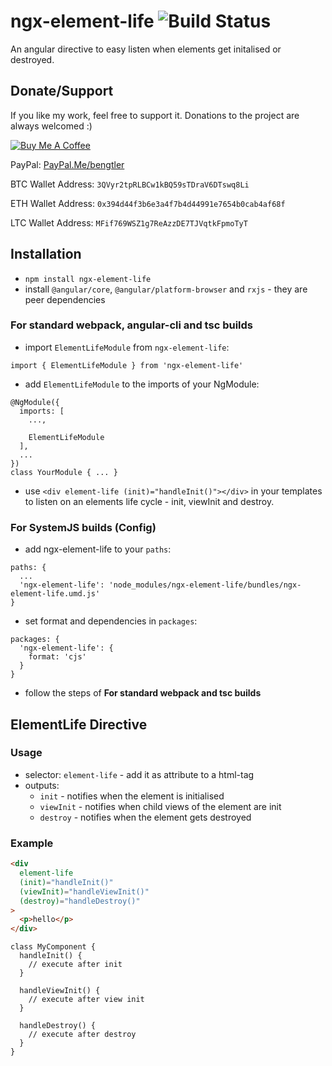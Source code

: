 # ngx-element-life ![Build Status](https://github.com/KillerCodeMonkey/ngx-element-life/workflows/CI/badge.svg)

An angular directive to easy listen when elements get initalised or destroyed.

## Donate/Support

If you like my work, feel free to support it. Donations to the project are always welcomed :)

<a href="https://www.buymeacoffee.com/bengtler" target="_blank"><img src="https://www.buymeacoffee.com/assets/img/custom_images/orange_img.png" alt="Buy Me A Coffee" style="height: auto !important;width: auto !important;" ></a>

PayPal: [PayPal.Me/bengtler](http://paypal.me/bengtler)

BTC Wallet Address:
`3QVyr2tpRLBCw1kBQ59sTDraV6DTswq8Li`

ETH Wallet Address:
`0x394d44f3b6e3a4f7b4d44991e7654b0cab4af68f`

LTC Wallet Address:
`MFif769WSZ1g7ReAzzDE7TJVqtkFpmoTyT`

## Installation

- `npm install ngx-element-life`
- install `@angular/core`, `@angular/platform-browser` and `rxjs` - they are peer dependencies

### For standard webpack, angular-cli and tsc builds

- import `ElementLifeModule` from `ngx-element-life`:

```TS
import { ElementLifeModule } from 'ngx-element-life'
```

- add `ElementLifeModule` to the imports of your NgModule:

```
@NgModule({
  imports: [
    ...,

    ElementLifeModule
  ],
  ...
})
class YourModule { ... }
```
- use `<div element-life (init)="handleInit()"></div>` in your templates to listen on an elements life cycle - init, viewInit and destroy.

### For SystemJS builds (Config)

- add ngx-element-life to your `paths`:
```
paths: {
  ...
  'ngx-element-life': 'node_modules/ngx-element-life/bundles/ngx-element-life.umd.js'
}
```
- set format and dependencies in `packages`:
```
packages: {
  'ngx-element-life': {
    format: 'cjs'
  }
}
```
- follow the steps of **For standard webpack and tsc builds**

## ElementLife Directive

### Usage

- selector: `element-life` - add it as attribute to a html-tag
- outputs:
  - `init` - notifies when the element is initialised
  - `viewInit` - notifies when child views of the element are init
  - `destroy` - notifies when the element gets destroyed

### Example

```HTML
<div
  element-life
  (init)="handleInit()"
  (viewInit)="handleViewInit()"
  (destroy)="handleDestroy()"
>
  <p>hello</p>
</div>
```

```TS
class MyComponent {
  handleInit() {
    // execute after init
  }

  handleViewInit() {
    // execute after view init
  }

  handleDestroy() {
    // execute after destroy
  }
}
```

